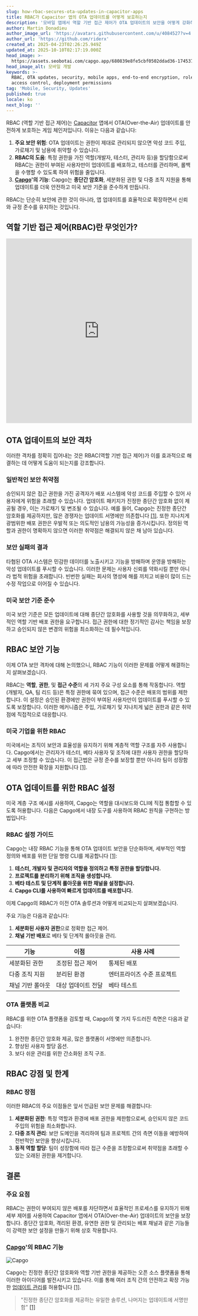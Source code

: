 ```yaml
---
slug: how-rbac-secures-ota-updates-in-capacitor-apps
title: RBAC가 Capacitor 앱의 OTA 업데이트를 어떻게 보호하는지
description: '모바일 앱에서 역할 기반 접근 제어가 OTA 업데이트의 보안을 어떻게 강화하는지 배우고, 취약점을 보호하며 준수를 보장합니다.'
author: Martin Donadieu
author_image_url: 'https://avatars.githubusercontent.com/u/4084527?v=4'
author_url: 'https://github.com/riderx'
created_at: 2025-04-23T02:26:25.949Z
updated_at: 2025-10-10T02:17:19.000Z
head_image: >-
  https://assets.seobotai.com/capgo.app/680839e8fe5cbf0502ddad36-1745375221230.jpg
head_image_alt: 모바일 개발
keywords: >-
  RBAC, OTA updates, security, mobile apps, end-to-end encryption, role-based
  access control, deployment permissions
tag: 'Mobile, Security, Updates'
published: true
locale: ko
next_blog: ''
---
```

RBAC (역할 기반 접근 제어)는 [Capacitor](https://capacitorjs.com/) 앱에서 OTA(Over-the-Air) 업데이트를 안전하게 보호하는 게임 체인저입니다. 이유는 다음과 같습니다:

1. **주요 보안 위험**: OTA 업데이트는 권한이 제대로 관리되지 않으면 악성 코드 주입, 가로채기 및 남용에 취약할 수 있습니다.
2. **RBAC의 도움**: 특정 권한을 가진 역할(개발자, 테스터, 관리자 등)을 할당함으로써 RBAC는 권한이 부여된 사용자만이 업데이트를 배포하고, 테스터를 관리하며, 롤백을 수행할 수 있도록 하여 위험을 줄입니다.
3. **[Capgo](https://capgo.app/)'의 기능**: Capgo는 **종단간 암호화**, 세분화된 권한 및 다중 조직 지원을 통해 업데이트를 더욱 안전하고 미국 보안 기준을 준수하게 만듭니다.

RBAC는 단순히 보안에 관한 것이 아니라, 앱 업데이트를 효율적으로 확장하면서 신뢰와 규정 준수를 유지하는 것입니다.

## 역할 기반 접근 제어(RBAC)란 무엇인가?

<iframe src="https://www.youtube.com/embed/-aPHg0uRYUI" aria-label="YouTube video player" frameborder="0" allow="accelerometer; autoplay; clipboard-write; encrypted-media; gyroscope; picture-in-picture; web-share" referrerpolicy="strict-origin-when-cross-origin" style="width: 100%; height: 500px;" allowfullscreen></iframe>

## OTA 업데이트의 보안 격차

이러한 격차를 정확히 집어내는 것은 RBAC(역할 기반 접근 제어)가 이를 효과적으로 해결하는 데 어떻게 도움이 되는지를 강조합니다.

### 일반적인 보안 취약점

승인되지 않은 접근 권한을 가진 공격자가 배포 시스템에 악성 코드를 주입할 수 있어 사용자에게 위험을 초래할 수 있습니다. 업데이트 패키지가 진정한 종단간 암호화 없이 제공될 경우, 이는 가로채기 및 변조될 수 있습니다. 예를 들어, Capgo는 진정한 종단간 암호화를 제공하지만, 많은 경쟁자는 업데이트 서명에만 의존합니다 [\[1\]](https://capgo.app/). 또한 지나치게 광범위한 배포 권한은 우발적 또는 의도적인 남용의 가능성을 증가시킵니다. 정의된 역할과 권한이 명확하지 않으면 이러한 취약점은 해결되지 않은 채 남아 있습니다.

### 보안 실패의 결과

타협된 OTA 시스템은 민감한 데이터를 노출시키고 기능을 방해하며 운영을 방해하는 악성 업데이트를 푸시할 수 있습니다. 이러한 문제는 사용자 신뢰를 약화시킬 뿐만 아니라 법적 위험을 초래합니다. 빈번한 실패는 회사의 명성에 해를 끼치고 비용이 많이 드는 수정 작업으로 이어질 수 있습니다.

### 미국 보안 기준 준수

미국 보안 기준은 모든 업데이트에 대해 종단간 암호화를 사용할 것을 의무화하고, 세부적인 역할 기반 배포 권한을 요구합니다. 접근 권한에 대한 정기적인 감사는 책임을 보장하고 승인되지 않은 변경의 위험을 최소화하는 데 필수적입니다.

## RBAC 보안 기능

이제 OTA 보안 격차에 대해 논의했으니, RBAC 기능이 이러한 문제를 어떻게 해결하는지 살펴보겠습니다.

RBAC는 **역할**, **권한**, 및 **접근 수준**의 세 가지 주요 구성 요소를 통해 작동합니다. 역할(개발자, QA, 팀 리드 등)은 특정 권한에 묶여 있으며, 접근 수준은 배포의 범위를 제한합니다. 이 설정은 승인된 환경에만 권한이 부여된 사용자만이 업데이트를 푸시할 수 있도록 보장합니다. 이러한 메커니즘은 주입, 가로채기 및 지나치게 넓은 권한과 같은 취약점에 직접적으로 대응합니다.

### 미국 기업을 위한 RBAC

미국에서는 조직이 보안과 효율성을 유지하기 위해 계층적 역할 구조를 자주 사용합니다. Capgo에서는 관리자가 테스터, 베타 사용자 및 조직에 대한 사용자 권한을 할당하고 세부 조정할 수 있습니다. 이 접근법은 규정 준수를 보장할 뿐만 아니라 팀이 성장함에 따라 안전한 확장을 지원합니다 [\[1\]](https://capgo.app/).

## OTA 업데이트를 위한 RBAC 설정

미국 계층 구조 예시를 사용하여, Capgo는 역할을 대시보드와 CLI에 직접 통합할 수 있도록 허용합니다. 다음은 Capgo에서 내장 도구를 사용하여 RBAC 원칙을 구현하는 방법입니다:

### RBAC 설정 가이드

Capgo는 내장 RBAC 기능을 통해 OTA 업데이트 보안을 단순화하며, 세부적인 역할 정의와 배포를 위한 단일 명령 CLI를 제공합니다 [\[1\]](https://capgo.app/):

1. **테스터, 개발자 및 관리자의 역할을 정의하고 특정 권한을 할당합니다.**
2. **프로젝트를 분리하기 위해 조직을 생성합니다.**
3. **베타 테스트 및 단계적 롤아웃을 위한 채널을 설정합니다.**
4. **Capgo CLI를 사용하여 빠르게 업데이트를 배포합니다.**

이제 Capgo의 RBAC가 이전 OTA 솔루션과 어떻게 비교되는지 살펴보겠습니다.

주요 기능은 다음과 같습니다:

1. **세분화된 사용자 권한**으로 정확한 접근 제어.
2. **채널 기반 배포**로 베타 및 단계적 롤아웃을 관리.

| 기능 | 이점 | 사용 사례 |
| --- | --- | --- |
| 세분화된 권한 | 조정된 접근 제어 | 통제된 배포 |
| 다중 조직 지원 | 분리된 환경 | 엔터프라이즈 수준 프로젝트 |
| 채널 기반 롤아웃 | 대상 업데이트 전달 | 베타 테스트 |

### OTA 플랫폼 비교

RBAC를 위한 OTA 플랫폼을 검토할 때, Capgo의 몇 가지 두드러진 측면은 다음과 같습니다:

1. 완전한 종단간 암호화 제공, 많은 플랫폼이 서명에만 의존합니다.
2. 향상된 사용자 할당 옵션.
3. 보다 쉬운 관리를 위한 간소화된 조직 구조.

## RBAC 강점 및 한계

### RBAC 장점

이러한 RBAC의 주요 이점들은 앞서 언급된 보안 문제를 해결합니다:

1. **세분화된 권한**: 특정 역할과 환경에 배포 권한을 제한함으로써, 승인되지 않은 코드 주입의 위험을 최소화합니다.
2. **다중 조직 관리**: 보안 도메인을 격리하여 팀과 프로젝트 간의 측면 이동을 예방하여 전반적인 보안을 향상시킵니다.
3. **동적 역할 할당**: 팀이 성장함에 따라 접근 수준을 조정함으로써 취약점을 초래할 수 있는 오래된 권한을 제거합니다.

## 결론

### 주요 요점

RBAC는 권한이 부여되지 않은 배포를 차단하면서 효율적인 프로세스를 유지하기 위해 세부 제어를 사용하여 Capacitor 앱에서 OTA(Over-the-Air) 업데이트의 보안을 보장합니다. 종단간 암호화, 격리된 환경, 유연한 권한 및 관리되는 배포 채널과 같은 기능들이 강력한 보안 설정을 만들기 위해 상호 작용합니다.

### [Capgo](https://capgo.app/)'의 RBAC 기능

![Capgo](https://assets.seobotai.com/capgo.app/680839e8fe5cbf0502ddad36/95506b8280be0626e7b237b754ba8f1b.jpg)

Capgo는 진정한 종단간 암호화와 역할 기반 권한을 제공하는 오픈 소스 플랫폼을 통해 이러한 아이디어를 발전시키고 있습니다. 이를 통해 여러 조직 간의 안전하고 확장 가능한 [업데이트 관리](https://capgo.app/docs/plugin/cloud-mode/manual-update/)를 허용합니다 [\[1\]](https://capgo.app/).

> "진정한 종단간 암호화를 제공하는 유일한 솔루션, 나머지는 업데이트에 서명만 함" [\[1\]](https://capgo.app/)
